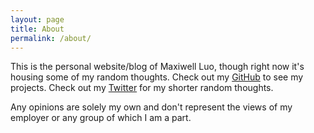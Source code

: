 ```yaml
---
layout: page
title: About
permalink: /about/
---
```


This is the personal website/blog of Maxiwell Luo, though right now it's housing some of my random thoughts. Check out my [GitHub](https://github.com/maxluoXIII) to see my projects. Check out my [Twitter](https://twitter.com/maxXIII13) for my shorter random thoughts.

Any opinions are solely my own and don't represent the views of my employer or any group of which I am a part.